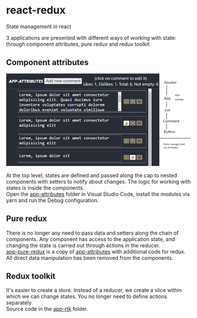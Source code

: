 # react-redux
State management in react

3 applications are presented with different ways of working with state: through component attributes, pure redux and redux toolkit

## Component attributes

![app](app.png)

At the top level, states are defined and passed along the cap to nested components with setters to notify about changes. The logic for working with states is inside the components.   
Open the [app-attributes](app-attributes) folder in Visual Studio Code, install the modules via yarn and run the Debug configuration.


## Pure redux

There is no longer any need to pass data and setters along the chain of components. Any component has access to the application state, and changing the state is carried out through actions in the reducer.   
[app-pure-redux](app-pure-redux) is a copy of [app-attributes](app-attributes) with additional code for redux. All direct data manipulation has been removed from the components.


## Redux toolkit

It's easier to create a store. Instead of a reducer, we create a slice within which we can change states. You no longer need to define actions separately.   
Source code in the [app-rtk](app-rtk) folder.